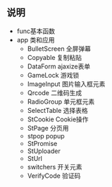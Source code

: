 ## 说明
+ func基本函数
+ app 类和应用
    + BulletScreen 全屏弹幕
    + Copyable 复制粘贴
    + DataForm ajaxize表单
    + GameLock 游戏锁
    + ImageInput 图片输入框元素
    + Qrcode 二维码生成
    + RadioGroup 单元框元素
    + SelectTable 选择表格
    + StCookie Cookie操作
    + StPage 分页用
    + stpop popup
    + StPromise
    + StUploader 
    + StUrl 
    + switchers 开关元素
    + VerifyCode 验证码